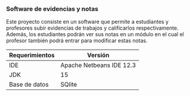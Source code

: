 ### Software de evidencias y notas

Este proyecto consiste en un software que permite a estudiantes y profesores subir evidencias de trabajos y calificarlos respectivamente. Además, los estudiantes podrán ver sus notas en un módulo en el cual el profesor también podrá entrar para modificar estas notas.

| Requerimientos | Versión | 
|--------------------|--------------------|
| IDE | Apache Netbeans IDE 12.3 |
| JDK | 15 |
| Base de datos | SQlite |
